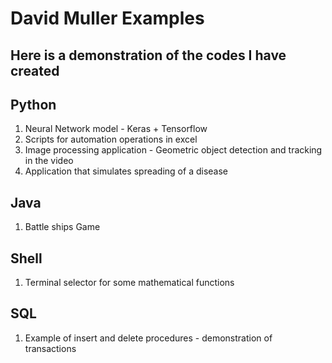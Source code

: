 # David Muller Examples

## Here is a demonstration of the codes I have created

## Python
1) Neural Network model - Keras + Tensorflow
2) Scripts for automation operations in excel
3) Image processing application - Geometric object detection and tracking in the video
4) Application that simulates spreading of a disease

## Java
1) Battle ships Game

## Shell
1) Terminal selector for some mathematical functions

## SQL
1) Example of insert and delete procedures - demonstration of transactions
